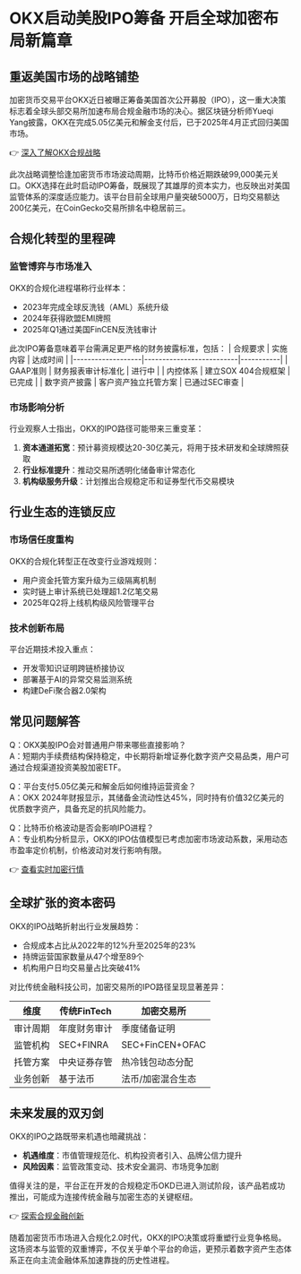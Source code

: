 # OKX启动美股IPO筹备 开启全球加密布局新篇章

## 重返美国市场的战略铺垫

加密货币交易平台OKX近日被曝正筹备美国首次公开募股（IPO），这一重大决策标志着全球头部交易所加速布局合规金融市场的决心。据区块链分析师Yueqi Yang披露，OKX在完成5.05亿美元和解金支付后，已于2025年4月正式回归美国市场。

👉 [深入了解OKX合规战略](https://bit.ly/okx_welcome)

此次战略调整恰逢加密货币市场波动周期，比特币价格近期跌破99,000美元关口。OKX选择在此时启动IPO筹备，既展现了其雄厚的资本实力，也反映出对美国监管体系的深度适应能力。该平台目前全球用户量突破5000万，日均交易额达200亿美元，在CoinGecko交易所排名中稳居前三。

## 合规化转型的里程碑

### 监管博弈与市场准入
OKX的合规化进程堪称行业样本：
- 2023年完成全球反洗钱（AML）系统升级
- 2024年获得欧盟EMI牌照
- 2025年Q1通过美国FinCEN反洗钱审计

此次IPO筹备意味着平台需满足更严格的财务披露标准，包括：
| 合规要求          | 实施内容                 | 达成时间  |
|-------------------|--------------------------|-----------|
| GAAP准则          | 财务报表审计标准化       | 进行中    |
| 内控体系          | 建立SOX 404合规框架      | 已完成    |
| 数字资产披露      | 客户资产独立托管方案     | 已通过SEC审查 |

### 市场影响分析
行业观察人士指出，OKX的IPO路径可能带来三重变革：
1. **资本通道拓宽**：预计募资规模达20-30亿美元，将用于技术研发和全球牌照获取
2. **行业标准提升**：推动交易所透明化储备审计常态化
3. **机构级服务升级**：计划推出合规稳定币和证券型代币交易模块

## 行业生态的连锁反应

### 市场信任度重构
OKX的合规化转型正在改变行业游戏规则：
- 用户资金托管方案升级为三级隔离机制
- 实时链上审计系统已处理超1.2亿笔交易
- 2025年Q2将上线机构级风险管理平台

### 技术创新布局
平台近期技术投入重点：
- 开发零知识证明跨链桥接协议
- 部署基于AI的异常交易监测系统
- 构建DeFi聚合器2.0架构

## 常见问题解答

Q：OKX美股IPO会对普通用户带来哪些直接影响？  
A：短期内手续费结构保持稳定，中长期将新增证券化数字资产交易品类，用户可通过合规渠道投资美股加密ETF。

Q：平台支付5.05亿美元和解金后如何维持运营资金？  
A：OKX 2024年财报显示，其储备金流动性达45%，同时持有价值32亿美元的优质数字资产，具备充足的抗风险能力。

Q：比特币价格波动是否会影响IPO进程？  
A：专业机构分析显示，OKX的IPO估值模型已考虑加密市场波动系数，采用动态市盈率定价机制，价格波动对发行影响有限。

👉 [查看实时加密行情](https://bit.ly/okx_welcome)

## 全球扩张的资本密码

OKX的IPO战略折射出行业发展趋势：
- 合规成本占比从2022年的12%升至2025年的23%
- 持牌运营国家数量从47个增至89个
- 机构用户日均交易量占比突破41%

对比传统金融科技公司，加密交易所的IPO路径呈现显著差异：

| 维度          | 传统FinTech       | 加密交易所         |
|---------------|-------------------|--------------------|
| 审计周期      | 年度财务审计      | 季度储备证明       |
| 监管机构      | SEC+FINRA         | SEC+FinCEN+OFAC    |
| 托管方案      | 中央证券存管      | 热冷钱包动态分配   |
| 业务创新      | 基于法币          | 法币/加密混合生态  |

## 未来发展的双刃剑

OKX的IPO之路既带来机遇也暗藏挑战：
- **机遇维度**：市值管理规范化、机构投资者引入、品牌公信力提升
- **风险因素**：监管政策变动、技术安全漏洞、市场竞争加剧

值得关注的是，平台正在开发的合规稳定币OKD已进入测试阶段，该产品若成功推出，可能成为连接传统金融与加密生态的关键枢纽。

👉 [探索合规金融创新](https://bit.ly/okx_welcome)

随着加密货币市场进入合规化2.0时代，OKX的IPO决策或将重塑行业竞争格局。这场资本与监管的双重博弈，不仅关乎单个平台的命运，更预示着数字资产生态体系正在向主流金融体系加速靠拢的历史性进程。